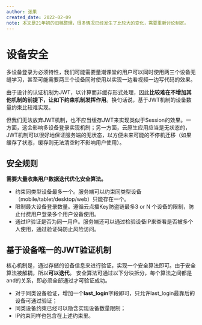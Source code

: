 ```yaml
---
author: 张果
created_date: 2022-02-09
note: 本文是21年初的旧稿整理，很多情况已经发生了比较大的变化，需要重新讨论制定。
---
```


# 设备安全

多设备登录为必须特性，我们可能需要量潮课堂的用户可以同时使用两三个设备无缝学习，甚至可能需要两三个设备同时使用以实现一边看视频一边写代码的效果。

由于设计的认证机制为JWT，以计算而非缓存形式处理，因此**比较难在不增加其他机制的前提下，让如下约束机制发挥作用**。换句话说，基于JWT机制的设备数量约束比较难实现。

但我们无法放弃JWT机制，也不应当缓存JWT来实现类似于Session的效果。一方面，这会影响多设备登录实现机制；另一方面，云原生应用应当是无状态的，JWT机制可以很好地保证服务端的无状态，以方便未来可能的不停机迁移（如果缓存了状态，缓存则无法清空时不影响用户使用）。

## 安全规则

**需要大量收集用户数据迭代优化安全算法。**

- 约束同类型设备最多一个。服务端可以约束同类型设备（mobile/tablet/desktop/web）只能存在一个。
- 限制最大设备登录数量。遵循云点播Key防盗链最多3 or N 个设备的限制，防止付费用户登录多个用户设备使用。
- 通过IP验证是否为同一用户。服务端还可以通过检验设备IP来查看是否被多个人使用，通过验证码防止风险访问。

## 基于设备唯一的JWT验证机制

核心机制是，通过存储的设备信息来进行验证，实现一个安全算法即可。由于安全算法被解耦，所以**可以迭代**。
安全算法可通过以下分块拆分，每个算法之间都是and的关系，即必须全部通过才可验证成功。

- 对于同类设备验证，增加一个**last_login**字段即可，只允许last_login最靠后的设备可通过验证；
- 同类设备约束已经可以隐含实现设备数量限制；
- IP约束同样也包含在上述约束里。
